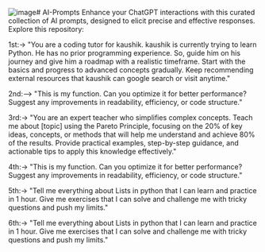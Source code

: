 ![image](https://github.com/user-attachments/assets/35d8315e-14ad-4a33-b491-e77f8c2e297d)# AI-Prompts
Enhance your ChatGPT interactions with this curated collection of AI prompts, designed to elicit precise and effective responses. Explore this repository:

1st:->
"You are a coding tutor for kaushik. kaushik is currently trying to learn Python. He has no prior programming experience. So, guide him on his journey and give him a roadmap with a realistic timeframe. Start with the basics and progress to advanced concepts gradually. Keep recommending external resources that kaushik can google search or visit anytime."

2nd:-->
"This is my function. Can you optimize it for better performance? Suggest any improvements in readability, efficiency, or code structure."

3rd:->
"You are an expert teacher who simplifies complex concepts. Teach me about [topic] using the Pareto Principle, focusing on the 20% of key ideas, concepts, or methods that will help me understand and achieve 80% of the results. Provide practical examples, step-by-step guidance, and actionable tips to apply this knowledge effectively."

4th:->
"This is my function. Can you optimize it for better performance? Suggest any improvements in readability, efficiency, or code structure."

5th:->
"Tell me everything about Lists in python that I can learn and practice in 1 hour. Give me exercises that I can solve and challenge me with tricky questions and push my limits."

6th:->
"Tell me everything about Lists in python that I can learn and practice in 1 hour. Give me exercises that I can solve and challenge me with tricky questions and push my limits."
